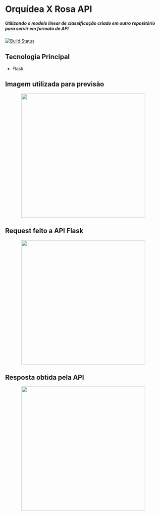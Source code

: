 # Orquídea X Rosa API
##### Utilizando o modelo linear de classificação criado em outro repositório para  servir em formato de API
[![Build Status](https://travis-ci.org/joemccann/dillinger.svg?branch=master)](https://travis-ci.org/joemccann/dillinger)

## Tecnologia Principal

- Flask

## Imagem utilizada para previsão
<div align="center">
  <img src="https://user-images.githubusercontent.com/32532873/141648039-12878d3d-f2c5-4f32-bbb8-c7b8c74d7c7b.jpg" width="400" height="400">
</div>

## Request feito a API Flask
<div align="center">
  <img src="https://user-images.githubusercontent.com/32532873/141648041-ae099fc3-2db5-475a-92f4-c0a590621005.png" width="400" height="400">
</div>

## Resposta obtida pela API
<div align="center">
  <img src="https://user-images.githubusercontent.com/32532873/141648042-8dae1ff2-1e90-460d-8967-da7e29642eb1.png" width="400" height="400">
</div>
